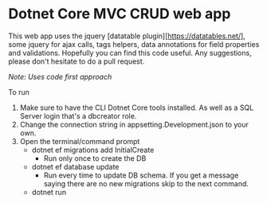# Dotnet Core MVC CRUD web app

This web app uses the jquery [datatable plugin][https://datatables.net/], some jquery for ajax calls, tags helpers, data annotations 
for field properties and validations. Hopefully you can find this code useful. Any suggestions, please don't hesitate to do a pull 
request.

*Note: Uses code first approach*

To run

1. Make sure to have the CLI Dotnet Core tools installed. As well as a SQL Server login that's a dbcreator role.
2.	Change the connection string in appsetting.Development.json to your own.
3.	Open the terminal/command prompt
	*	dotnet ef migrations add InitialCreate
		* Run only once to create the DB
	*	dotnet ef database update
		* Run every time to update DB schema. If you get a message saying there are no new migrations
	      skip to the next command.
	*	dotnet run
